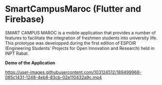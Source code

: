 # SmartCampusMaroc (Flutter and Firebase)
 
SMART CAMPUS MAROC is a mobile application that provides a number of features to facilitate the integration of freshmen students into university life. 
This prototype was developped during the first edition of ESPOIR (Engineering Students' Projects for Open Innovation and Research) held in INPT Rabat.

**Demo of the Application**

https://user-images.githubusercontent.com/103124512/189499968-085c1431-1248-4eb8-83cb-02e110432a9c.mp4

